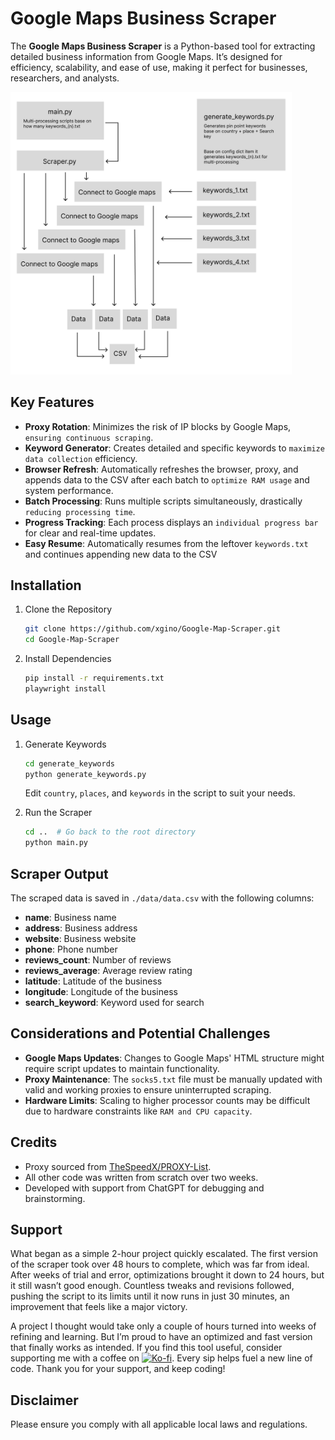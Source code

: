 # Google Maps Business Scraper  


The **Google Maps Business Scraper** is a Python-based tool for extracting detailed business information from Google Maps. It’s designed for efficiency, scalability, and ease of use, making it perfect for businesses, researchers, and analysts.

<img src="flow.png" alt="Project flow" width="450"/>


## Key Features

- **Proxy Rotation**: Minimizes the risk of IP blocks by Google Maps, `ensuring continuous scraping`.
- **Keyword Generator**: Creates detailed and specific keywords to `maximize data collection` efficiency.
- **Browser Refresh**: Automatically refreshes the browser, proxy, and appends data to the CSV after each batch to `optimize RAM usage` and system performance.
- **Batch Processing**: Runs multiple scripts simultaneously, drastically `reducing processing time`.
- **Progress Tracking**: Each process displays an `individual progress bar` for clear and real-time updates.
- **Easy Resume**: Automatically resumes from the leftover `keywords.txt` and continues appending new data to the CSV


## Installation

1. Clone the Repository

   ```bash
   git clone https://github.com/xgino/Google-Map-Scraper.git  
   cd Google-Map-Scraper  
   ```

2. Install Dependencies

   ```bash
   pip install -r requirements.txt  
   playwright install  
   ```

## Usage
1. Generate Keywords

   ```bash
   cd generate_keywords  
   python generate_keywords.py
   ```
   Edit `country`, `places`, and `keywords` in the script to suit your needs.

2. Run the Scraper

   ```bash
   cd ..  # Go back to the root directory  
   python main.py  
   ```


## Scraper Output  
The scraped data is saved in `./data/data.csv` with the following columns:

- **name**: Business name
- **address**: Business address
- **website**: Business website
- **phone**: Phone number
- **reviews_count**: Number of reviews
- **reviews_average**: Average review rating
- **latitude**: Latitude of the business
- **longitude**: Longitude of the business
- **search_keyword**: Keyword used for search


## Considerations and Potential Challenges
- **Google Maps Updates**: Changes to Google Maps' HTML structure might require script updates to maintain functionality.
- **Proxy Maintenance**: The `socks5.txt` file must be manually updated with valid and working proxies to ensure uninterrupted scraping.
- **Hardware Limits**: Scaling to higher processor counts may be difficult due to hardware constraints like `RAM and CPU capacity`.


## Credits
- Proxy sourced from [TheSpeedX/PROXY-List](https://github.com/TheSpeedX/PROXY-List).
- All other code was written from scratch over two weeks.
- Developed with support from ChatGPT for debugging and brainstorming.

## Support  
What began as a simple 2-hour project quickly escalated. The first version of the scraper took over 48 hours to complete, which was far from ideal. After weeks of trial and error, optimizations brought it down to 24 hours, but it still wasn’t good enough. Countless tweaks and revisions followed, pushing the script to its limits until it now runs in just 30 minutes, an improvement that feels like a major victory.

A project I thought would take only a couple of hours turned into weeks of refining and learning. But I’m proud to have an optimized and fast version that finally works as intended. If you find this tool useful, consider supporting me with a coffee on [![Ko-fi](https://img.shields.io/badge/Ko--fi-FF5E5B?logo=ko-fi&logoColor=white)](https://ko-fi.com/xgino). Every sip helps fuel a new line of code. Thank you for your support, and keep coding!


## Disclaimer
Please ensure you comply with all applicable local laws and regulations.
